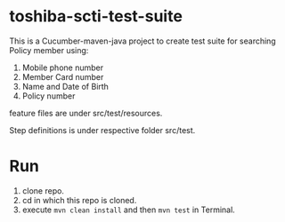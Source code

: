 # toshiba-scti-test-suite

This is a Cucumber-maven-java project to create test suite for searching Policy member using:

1. Mobile phone number
2. Member Card number
3. Name and Date of Birth
4. Policy number

feature files are under src/test/resources.

Step definitions is under respective folder src/test.

# Run

1. clone repo.
2. cd <folder-name> in which this repo is cloned.
3. execute `mvn clean install` and then `mvn test` in Terminal.
